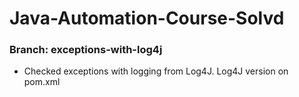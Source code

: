 # Java-Automation-Course-Solvd

### Branch: exceptions-with-log4j

* Checked exceptions with logging from Log4J. Log4J version on pom.xml
